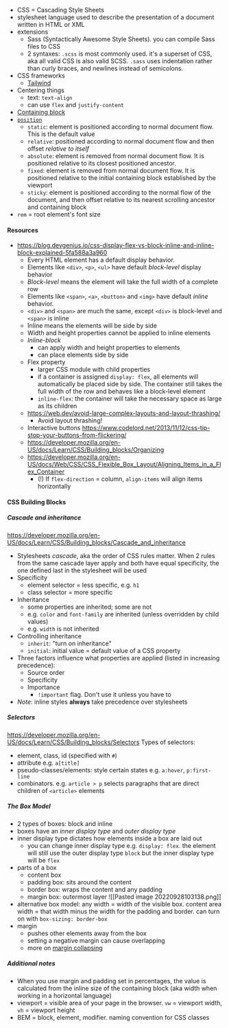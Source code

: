 - CSS = Cascading Style Sheets
- stylesheet language used to describe the presentation of a document written in HTML or XML
- extensions
	- Sass (Syntactically Awesome Style Sheets). you can compile Sass files to CSS
	- 2 syntaxes: `.scss` is most commonly used. it's a superset of CSS, aka all valid CSS is also valid SCSS. `.sass` uses indentation rather than curly braces, and newlines instead of semicolons.
- CSS frameworks
	- [Tailwind](https://tailwindcss.com/)
- Centering things
	- text: `text-align`
	- can use `flex` and `justify-content`
- [Containing block](https://developer.mozilla.org/en-US/docs/Web/CSS/Containing_block)
- [`position`](https://developer.mozilla.org/en-US/docs/Web/CSS/position)
	- `static`: element is positioned according to normal document flow. This is the default value
	- `relative`: positioned according to normal document flow and then offset *relative to itself*
	- `absolute`: element is removed from normal document flow. It is positioned relative to its closest positioned ancestor.
	- `fixed`: element is removed from normal document flow. It is positioned relative to the initial containing block established by the viewport
	- `sticky`: element is positioned according to the normal flow of the document, and then offset relative to its nearest scrolling ancestor and containing block
- `rem` = root element's font size


#### Resources
- https://blog.devgenius.io/css-display-flex-vs-block-inline-and-inline-block-explained-5fa588a3a960
	- Every HTML element has a default display behavior.
	- Elements like `<div>`, `<p>`, `<ul>` have default *block-level* display behavior
	- *Block-level* means the element will take the full width of a complete row
	- Elements like `<span>`, `<a>`,  `<button>` and `<img>` have default *inline* behavior.
	- `<div>` and `<span>` are much the same, except `<div>` is block-level and `<span>` is inline
	- Inline means the elements will be side by side
	- Width and height properties cannot be applied to inline elements
	- *Inline-block*
		- can apply width and height properties to elements
		- can place elements side by side
	- Flex property
		- larger CSS module with child properties
		- if a container is assigned `display: flex`, all elements will automatically be placed side by side. The container still takes the full width of the row and behaves like a block-level element
		- `inline-flex`: the container will take the necessary space as large as its children
	- https://web.dev/avoid-large-complex-layouts-and-layout-thrashing/
		- Avoid layout thrashing!
	- Interactive buttons https://www.codelord.net/2013/11/12/css-tip-stop-your-buttons-from-flickering/
	- https://developer.mozilla.org/en-US/docs/Learn/CSS/Building_blocks/Organizing
	- https://developer.mozilla.org/en-US/docs/Web/CSS/CSS_Flexible_Box_Layout/Aligning_Items_in_a_Flex_Container
		- (!) If `flex-direction` = column, `align-items` will align items horizontally


#### CSS Building Blocks

##### Cascade and inheritance
 https://developer.mozilla.org/en-US/docs/Learn/CSS/Building_blocks/Cascade_and_inheritance
- Stylesheets *cascade*, aka the order of CSS rules matter. When 2 rules from the same cascade layer apply and both have equal specificity, the one defined last in the stylesheet will be used
- Specificity
	- element selector = less specific, e.g. `h1`
	- class selector = more specific
- Inheritance
	- some properties are inherited; some are not
	- e.g. `color` and `font-family` are inherited (unless overridden by child values)
	- e.g. `width` is not inherited
- Controlling inheritance
	- `inherit`: "turn on inheritance"
	- `initial`: initial value = default value of a CSS property
- Three factors influence what properties are applied (listed in increasing precedence):
	- Source order
	- Specificity
	- Importance
		- `!important` flag. Don't use it unless you have to
- *Note*: inline styles **always** take precedence over stylesheets

##### Selectors
https://developer.mozilla.org/en-US/docs/Learn/CSS/Building_blocks/Selectors
Types of selectors:
- element, class, id (specified with `#`)
- attribute e.g. `a[title]`
- pseudo-classes/elements: style certain states e.g. `a:hover`, `p:first-line`
- combinators. e.g. `article > p`  selects paragraphs that are direct children of `<article>` elements


##### The Box Model
- 2 types of boxes: block and inline
- boxes have an *inner display type* and *outer display type*
- inner display type dictates how elements inside a box are laid out
	- you can change inner display type e.g. `display: flex`. the element will still use the outer display type `block` but the inner display type will be `flex`
- parts of a box
	- content box
	- padding box: sits around the content
	- border box: wraps the content and any padding
	- margin box: outermost layer
	  ![[Pasted image 20220928103138.png]]  
- alternative box model: any width = width of the visible box. content area width = that width minus the width for the padding and border. can turn on with `box-sizing: border-box`
- margin
	- pushes other elements away from the box
	- setting a negative margin can cause overlapping
	- more on [margin collapsing](https://developer.mozilla.org/en-US/docs/Web/CSS/CSS_Box_Model/Mastering_margin_collapsing)

##### Additional notes
- When you use margin and padding set in percentages, the value is calculated from the inline size of the containing block (aka width when working in a horizontal language)
- viewport = visible area of your page in the browser. `vw` = viewport width, `vh` = viewport height
- BEM = block, element, modifier. naming convention for CSS classes